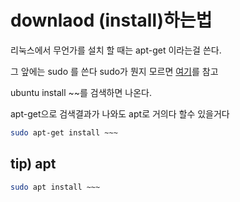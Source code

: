 # downlaod (install)하는법

리눅스에서 무언가를 설치 할 때는 apt-get 이라는걸 쓴다.

그 앞에는 sudo 를 쓴다 sudo가 뭔지 모르면 [여기](https://www.notion.so/75854ec7f75541d7a2a13884f5185677?pvs=21)를 참고

ubuntu install ~~를 검색하면 나온다.

apt-get으로 검색결과가 나와도 apt로 거의다 할수 있을거다

```bash
sudo apt-get install ~~~
```

## tip) apt

```bash
sudo apt install ~~~
```